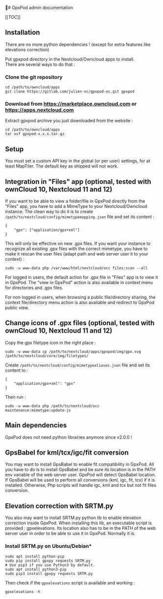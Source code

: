 # GpxPod admin documentation

[[_TOC_]]

## Installation

There are no more python dependencies ! (except for extra features like elevations correction)                                                                               

Put gpxpod directory in the Nextcloud/Owncloud apps to install.                                
There are several ways to do that :        

### Clone the git repository               

```                                        
cd /path/to/owncloud/apps                  
git clone https://gitlab.com/julien-nc/gpxpod-oc.git gpxpod                             
```                                        

### Download from https://marketplace.owncloud.com or https://apps.nextcloud.com                              

Extract gpxpod archive you just downloaded from the website :                         
```                                        
cd /path/to/owncloud/apps                  
tar xvf gpxpod-x.x.x.tar.gz                
```                                        
## Setup

You must set a custom API key in the global (or per user) settings, for at least MapTiler. The default key as shipped will not work.

## Integration in "Files" app (optional, tested with ownCloud 10, Nextcloud 11 and 12)

If you want to be able to view a folder/file in GpxPod directly from the "Files" app, you have to add a MimeType to your Nextcloud/Owncloud instance. The clean way to do it is to create ```/path/to/nextcloud/config/mimetypemapping.json``` file and set its content :

```
{
    "gpx": ["application/gpx+xml"]
}
```
This will only be effective on new .gpx files. If you want your instance to recognize all existing .gpx files with the correct mimetype, you have to make it rescan the user files (adapt path and web server user it to your context) :

```
sudo -u www-data php /var/www/html/nextcloud/occ files:scan --all
```

For logged in users, the default action for .gpx file in "Files" app is to view it in GpxPod. The "view in GpxPod" action is also available in context menu for directories and .gpx files.

For non logged in users, when browsing a public file/directory sharing, the context file/directory menu action is also available and redirect to GpxPod public view.

## Change icons of .gpx files (optional, tested with ownCloud 10, Nextcloud 11 and 12)

Copy the gpx filetype icon in the right place :
```
sudo -u www-data cp /path/to/nextcloud/apps/gpxpod/img/gpx.svg  /path/to/nextcloud/core/img/filetypes/
```

Create ```/path/to/nextcloud/config/mimetypealiases.json``` file and set its content  to :

```
{
    "application/gpx+xml": "gpx"
}
```

Then run :

```
sudo -u www-data php /path/to/nextcloud/occ maintenance:mimetype:update-js
```

## Main dependencies
GpxPod does not need python librairies anymore since v2.0.0 !

## GpsBabel for kml/tcx/igc/fit conversion
You may want to install GpsBabel to enable fit compatibility in GpxPod. All you have to do is to install GpsBabel and be sure its location is in the PATH env variable of the web server user. GpxPod will detect GpsBabel location. If GpsBabel will be used to perform all conversions (kml, igc, fit, tcx) if it is installed. Otherwise, Php scripts will handle igc, kml and tcx but not fit files conversion.

## Elevation correction with SRTM.py
You also may want to install SRTM.py python lib to enable elevation correction inside GpxPod. When installing this lib, an executable script is provided : gpxelevations. Its location also has to be in the PATH of the web server user in order to be able to use it in GpxPod. Normally it is.

### Install SRTM.py on Ubuntu/Debian*
```
sudo apt install python-pip
sudo pip install gpxpy requests SRTM.py
# Use pip3 if you use Python3 by default.
sudo apt install python3-pip
sudo pip3 install gpxpy requests SRTM.py
```
Then check if the ```gpxelevations``` script is available and working :
```
gpxelevations -h
```


